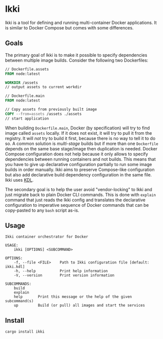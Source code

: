 # Ikki

Ikki is a tool for defining and running multi-container Docker applications. It is similar to Docker Compose but comes with some differences.

## Goals

The primary goal of Ikki is to make it possible to specify dependencies between multiple image builds. Consider the following two Dockerfiles:

```dockerfile
// Dockerfile.assets
FROM node:latest

WORKDIR /assets
// output assets to current workdir
```

```dockerfile
// Dockerfile.main
FROM node:latest

// Copy assets from previously built image
COPY --from=assets /assets ./assets
// start application
```

When building `Dockerfile.main`, Docker (by specification) will try to find image called `assets` locally. If it does not exist, it will try to pull it from the registry. It will *not* try to build it first, because there is no way to tell it to do so. A common solution is *multi-stage* builds but if more than one `Dockerfile` depends on the same base stage/image then duplication is needed. Docker Compose configuration does not help because it only allows to specify dependencies between running containers and not builds. This means that you have to give up declarative configuration partially to run some image builds in order manually. Ikki aims to preserve Compose-like configuration but also add declarative build dependency configuration in the same file. Ikki uses [KDL](https://kdl.dev/).

The secondary goal is to help the user avoid "vendor-locking" to Ikki and just migrate back to plain Docker CLI commands. This is done with `explain` command that just reads the Ikki config and translates the declarative configuration to imperative sequence of Docker commands that can be copy-pasted to any `bash` script as-is.

## Usage
```
Ikki container orchestrator for Docker

USAGE:
    ikki [OPTIONS] <SUBCOMMAND>

OPTIONS:
    -f, --file <FILE>    Path to Ikki configuration file [default: ikki.kdl]
    -h, --help           Print help information
    -V, --version        Print version information

SUBCOMMANDS:
    build
    explain
    help       Print this message or the help of the given subcommand(s)
    up         Build (or pull) all images and start the services
```

## Install
```
cargo install ikki
```
